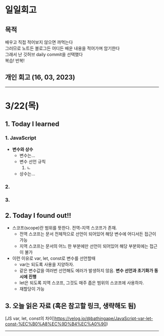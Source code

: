 # 일일회고

## 목적
배우고 직접 적어보지 않으면 까먹는다   
그러므로 노트든 블로그든 어디든 배운 내용을 적어가며 암기한다   
그래서 난 깃허브 daily commit을 선택했다   
복습! 반복!

## 개인 회고 (16, 03, 2023)

- - - -
# 3/22(목)

## 1. Today I learned
### 1. JavaScript
  * **변수와 상수**
    * 변수는...
    * 변수 선언 규칙
      1. ㄴ
    * 상수는...

### 2. 

### 3. 

## 2. Today I found out!!<br>
 * 스코프(scope)란 범위를 뜻한다. 전역-지역 스코프가 존재.
   *  전역 스코프는 문서 전체적으로 선언이 되어있어 해당 변수에 어디서든 접근이 가능
   *  지역 스코프는 문서의 어느 한 부분에만 선언이 되어있어 해당 부분외에는 접근이 불가
 * 이런 이유로 var, let, const로 변수를 선언할때
   * var는 되도록 사용을 지양하자. 
    * 같은 변수값을 여러번 선언해도 에러가 발생하지 않음. **변수 선언과 초기화가 동시에 진행**
   * let은 되도록 지역 스코프, 그것도 매주 좁은 범위의 스코프에 사용하자. 
    * 재할당이 가능


## 3. 오늘 읽은 자료 (혹은 참고할 링크, 생략해도 됨)
[JS var, let, const의 차이]https://velog.io/@bathingape/JavaScript-var-let-const-%EC%B0%A8%EC%9D%B4%EC%A0%90)

- - - -
